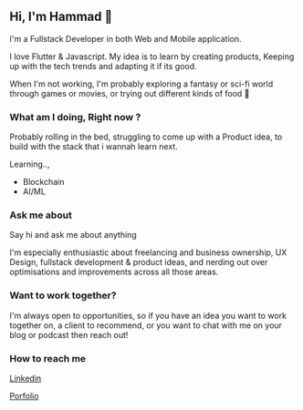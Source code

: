 ## Hi, I'm Hammad 👋 

I'm a Fullstack Developer in both Web and Mobile application.

I love Flutter & Javascript.
My idea is to learn by creating products, Keeping up with the tech trends and adapting it if its good.

When I'm not working, I'm probably exploring a fantasy or sci-fi world through games or movies, or trying out different kinds of food 🍜

### What am I doing, Right now ?

Probably rolling in the bed, struggling to come up with a Product idea, to build with the stack that i wannah learn next.

Learning..,
- Blockchain
- AI/ML

### Ask me about

Say hi and ask me about anything

I'm especially enthusiastic about freelancing and business ownership, UX Design, fullstack development & product ideas, and nerding out over optimisations and improvements across all those areas.

### Want to work together?
I'm always open to opportunities, so if you have an idea you want to work together on, a client to recommend, or you want to chat with me on your blog or podcast then reach out!

### How to reach me

[Linkedin](https://www.linkedin.com/in/hammadahamed)

[Porfolio](https://hammadahamed.com)

<!--
**hammadahamed/hammadahamed** is a ✨ _special_ ✨ repository because its `README.md` (this file) appears on your GitHub profile.

Here are some ideas to get you started:

- 🔭 I’m currently working on ...
- 🌱 I’m currently learning ...
- 👯 I’m looking to collaborate on ...
- 🤔 I’m looking for help with ...
- 💬 Ask me about ...
- 📫 How to reach me: ...
- 😄 Pronouns: ...
- ⚡ Fun fact: ...
-->
